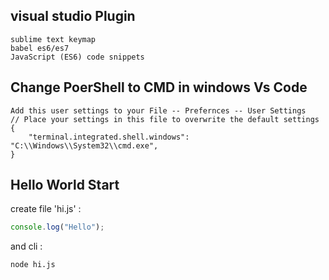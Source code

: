 ## visual studio Plugin
```
sublime text keymap
babel es6/es7
JavaScript (ES6) code snippets
```

## Change PoerShell to CMD in windows Vs Code
```
Add this user settings to your File -- Prefernces -- User Settings
// Place your settings in this file to overwrite the default settings
{
    "terminal.integrated.shell.windows": "C:\\Windows\\System32\\cmd.exe",
}
```

## Hello World Start
create file 'hi.js' :
```javascript
console.log("Hello");
```
and cli :
```sh
node hi.js
```
